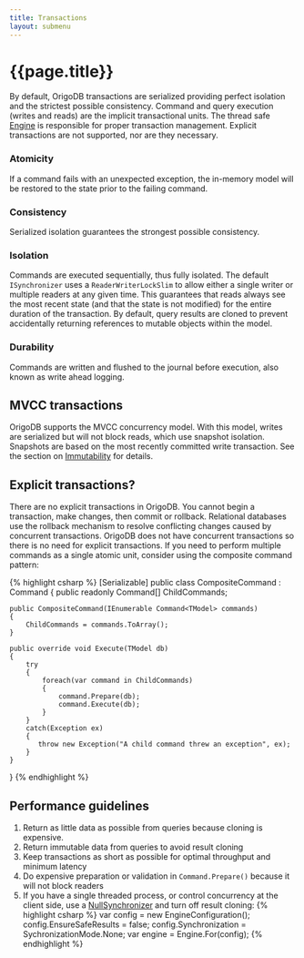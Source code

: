 ```yaml
---
title: Transactions
layout: submenu
---
```

# {{page.title}}
By default, OrigoDB transactions are serialized providing perfect isolation and the strictest possible consistency. Command and query execution (writes and reads) are the implicit transactional units. The thread safe [Engine](https://github.com/DevrexLabs/OrigoDB/blob/master/src/OrigoDB.Core/Engine.cs) is responsible for proper transaction management. Explicit transactions are not supported, nor are they necessary.

### Atomicity
If a command fails with an unexpected exception, the in-memory model will be restored to the state prior to the failing command.

### Consistency
Serialized isolation guarantees the strongest possible consistency.

### Isolation
Commands are executed sequentially, thus fully isolated. The default `ISynchronizer` uses a `ReaderWriterLockSlim` to allow either a single writer or multiple readers at any given time. This guarantees that reads always see the most recent state (and that the state is not modified) for the entire duration of the transaction. By default, query results are cloned to prevent accidentally returning references to mutable objects within the model.

### Durability
Commands are written and flushed to the journal before execution, also known as write ahead logging.


## MVCC transactions
OrigoDB supports the MVCC concurrency model. With this model, writes are serialized but will not block reads, which use snapshot isolation. Snapshots are based on the most recently committed write transaction. See the section on [Immutability](../../modeling/immutability) for details.

## Explicit transactions?
There are no explicit transactions in OrigoDB. You cannot begin a transaction, make changes, then commit or rollback. Relational databases use the rollback mechanism to resolve conflicting changes caused by concurrent transactions. OrigoDB does not have concurrent transactions so there is no need for explicit transactions. If you need to perform multiple commands as a single atomic unit, consider using the composite command pattern:


{% highlight csharp %}
[Serializable]
public class CompositeCommand<TModel> : Command<TModel>
{
	public readonly Command<TModel>[] ChildCommands;

	public CompositeCommand(IEnumerable Command<TModel> commands)
	{
		ChildCommands = commands.ToArray();
	}

	public override void Execute(TModel db)
	{
		try
		{
			foreach(var command in ChildCommands)
			{
				command.Prepare(db);
				command.Execute(db);
			}
		}
		catch(Exception ex)
		{
		   throw new Exception("A child command threw an exception", ex);
		}
	}
}
{% endhighlight %}

## Performance guidelines

1. Return as little data as possible from queries because cloning is expensive.
1. Return immutable data from queries to avoid result cloning
1. Keep transactions as short as possible for optimal throughput and minimum latency
1. Do expensive preparation or validation in `Command.Prepare()` because it will not block readers
1. If you have  a single threaded process, or control concurrency at the client side, use a [NullSynchronizer](https://github.com/DevrexLabs/OrigoDB/blob/master/src/OrigoDB.Core/Synchronization/NullSynchronizer.cs) and turn off result cloning:
{% highlight csharp %}
var config = new EngineConfiguration();
config.EnsureSafeResults = false;
config.Synchronization = SychronizationMode.None;
var engine = Engine.For<MyModel>(config);
{% endhighlight %}
